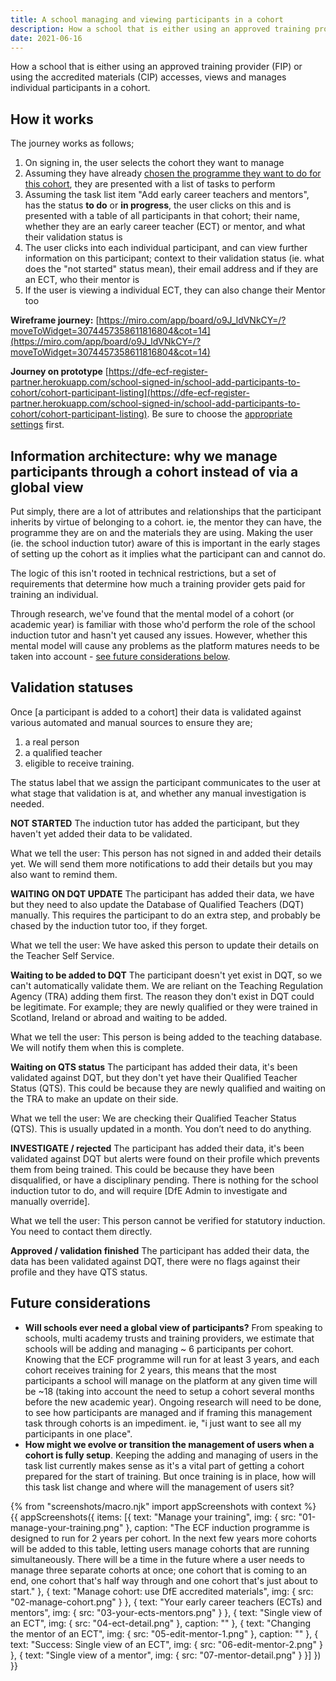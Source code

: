 ```yaml
---
title: A school managing and viewing participants in a cohort
description: How a school that is either using an approved training provider (FIP) or using the accredited materials (CIP) accesses, views and manages individual participants in a cohort.
date: 2021-06-16
---
```


How a school that is either using an approved training provider (FIP) or using the accredited materials (CIP) accesses, views and manages individual participants in a cohort.


## How it works
The journey works as follows;
1. On signing in, the user selects the cohort they want to manage
2. Assuming they have already [chosen the programme they want to do for this cohort](/manage-training/school-choosing-an-induction-programme/), they are presented with a list of tasks to perform
3. Assuming the task list item "Add early career teachers and mentors", has the status <strong class="govuk-tag govuk-tag--grey">to do</strong> or <strong class="govuk-tag govuk-tag--grey">in progress</strong>, the user clicks on this and is presented with a table of all participants in that cohort; their name, whether they are an early career teacher (ECT) or mentor, and what their validation status is
4. The user clicks into each individual participant, and can view further information on this participant; context to their validation status (ie. what does the "not started" status mean), their email address and if they are an ECT, who their mentor is
5. If the user is viewing a individual ECT, they can also change their Mentor too


**Wireframe journey:**
[https://miro.com/app/board/o9J_ldVNkCY=/?moveToWidget=3074457358611816804&cot=14](https://miro.com/app/board/o9J_ldVNkCY=/?moveToWidget=3074457358611816804&cot=14)

**Journey on prototype**
[https://dfe-ecf-register-partner.herokuapp.com/school-signed-in/school-add-participants-to-cohort/cohort-participant-listing](https://dfe-ecf-register-partner.herokuapp.com/school-signed-in/school-add-participants-to-cohort/cohort-participant-listing).
Be sure to choose the [appropriate settings](https://dfe-ecf-register-partner.herokuapp.com/start-testing) first.


## Information architecture: why we manage participants through a cohort instead of via a global view
Put simply, there are a lot of attributes and relationships that the participant inherits by virtue of belonging to a cohort.  ie, the mentor they can have, the programme they are on and the materials they are using. Making the user (ie. the school induction tutor) aware of this is important in the early stages of setting up the cohort as it implies what the participant can and cannot do.

The logic of this isn't rooted in technical restrictions, but a set of requirements that determine how much a training provider gets paid for training an individual.

Through research, we've found that the mental model of a cohort (or academic year) is familiar with those who'd perform the role of the school induction tutor and hasn't yet caused any issues. However, whether this mental model will cause any problems as the platform matures needs to be taken into account - [see future considerations below](#future-considerations).


## Validation statuses
Once [a participant is added to a cohort] their data is validated against various automated and manual sources to ensure they are;
1. a real person
2. a qualified teacher
3. eligible to receive training.

The status label that we assign the participant communicates to the user at what stage that validation is at, and whether any manual investigation is needed.

<strong class="govuk-tag govuk-tag--grey">NOT STARTED</strong>
The induction tutor has added the participant, but they haven't yet added their data to be validated.

What we tell the user: This person has not signed in and added their details yet. We will send them more notifications to add their details but you may also want to remind them.

<strong class="govuk-tag govuk-tag--yellow">WAITING ON DQT UPDATE</strong>
The participant has added their data, we have but they need to also update the Database of Qualified Teachers (DQT) manually. This requires the participant to do an extra step, and probably be chased by the induction tutor too, if they forget.

What we tell the user: We have asked this person to update their details on the Teacher Self Service.

<strong class="govuk-tag govuk-tag--yellow">Waiting to be added to DQT</strong>
The participant doesn't yet exist in DQT, so we can't automatically validate them. We are reliant on the Teaching Regulation Agency (TRA) adding them first. The reason they don't exist in DQT could be legitimate. For example; they are newly qualified or they were trained in Scotland, Ireland or abroad and waiting to be added.

What we tell the user: This person is being added to the teaching database. We will notify them when this is complete.

<strong class="govuk-tag govuk-tag--yellow">Waiting on QTS status</strong>
The participant has added their data, it's been validated against DQT, but they don't yet have their Qualified Teacher Status (QTS). This could be because they are newly qualified and waiting on the TRA to make an update on their side.

What we tell the user: We are checking their Qualified Teacher Status (QTS). This is usually updated in a month. You don’t need to do anything.

<strong class="govuk-tag govuk-tag--red">INVESTIGATE / rejected</strong>
The participant has added their data, it's been validated against DQT but alerts were found on their profile which prevents them from being trained. This could be because they have been disqualified, or have a disciplinary pending. There is nothing for the school induction tutor to do, and will require [DfE Admin to investigate and manually override].

What we tell the user: This person cannot be verified for statutory induction. You need to contact them directly.

<strong class="govuk-tag govuk-tag--green">Approved / validation finished</strong>
The participant has added their data, the data has been validated against DQT, there were no flags against their profile and they have QTS status.



## Future considerations
* **Will schools ever need a global view of participants?** From speaking to schools, multi academy trusts and training providers, we estimate that schools will be adding and managing ~ 6 participants per cohort. Knowing that the ECF programme will run for at least 3 years, and each cohort receives training for 2 years, this means that the most participants a school will manage on the platform at any given time will be ~18 (taking into account the need to setup a cohort several months before the new academic year). Ongoing research will need to be done, to see how participants are managed and if framing this management task through cohorts is an impediment. ie, "i just want to see all my participants in one place".
* **How might we evolve or transition the management of users when a cohort is fully setup**. Keeping the adding and managing of users in the task list currently makes sense as it's a vital part of getting a cohort prepared for the start of training. But once training is in place, how will this task list change and where will the management of users sit?




{% from "screenshots/macro.njk" import appScreenshots with context %}
{{ appScreenshots({
  items: [{
      text: "Manage your training",
      img: { src: "01-manage-your-training.png" },
      caption: "The ECF induction programme is designed to run for 2 years per cohort. In the next few years more cohorts will be added to this table, letting users manage cohorts that are running simultaneously. There will be a time in the future where a user needs to manage three separate cohorts at once; one cohort that is coming to an end, one cohort that's half way through and one cohort that's just about to start."
      }, {
      text: "Manage cohort: use DfE accredited materials",
      img: { src: "02-manage-cohort.png" }
    }, {
      text: "Your early career teachers (ECTs) and mentors",
      img: { src: "03-your-ects-mentors.png" }
    }, {
      text: "Single view of an ECT",
      img: { src: "04-ect-detail.png" },
      caption: ""
    }, {
      text: "Changing the mentor of an ECT",
      img: { src: "05-edit-mentor-1.png" },
      caption: ""
    }, {
      text: "Success: Single view of an ECT",
      img: { src: "06-edit-mentor-2.png" }
    }, {
      text: "Single view of a mentor",
      img: { src: "07-mentor-detail.png" }
    }]
}) }}
